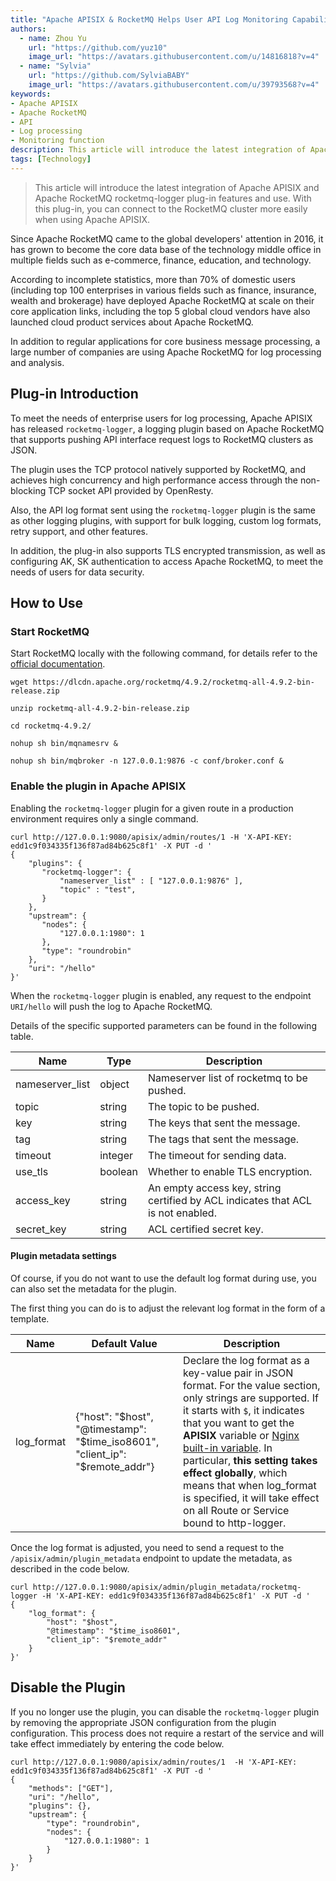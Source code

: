 ```yaml
---
title: "Apache APISIX & RocketMQ Helps User API Log Monitoring Capabilities"
authors: 
  - name: Zhou Yu
    url: "https://github.com/yuz10"
    image_url: "https://avatars.githubusercontent.com/u/14816818?v=4"
  - name: "Sylvia"
    url: "https://github.com/SylviaBABY"
    image_url: "https://avatars.githubusercontent.com/u/39793568?v=4"
keywords: 
- Apache APISIX
- Apache RocketMQ
- API
- Log processing
- Monitoring function
description: This article will introduce the latest integration of Apache APISIX and Apache RocketMQ rocketmq-logger plug-in features and use. With this plug-in, you can connect to the RocketMQ cluster more easily when using Apache APISIX.
tags: [Technology]
---
```


> This article will introduce the latest integration of Apache APISIX and Apache RocketMQ rocketmq-logger plug-in features and use. With this plug-in, you can connect to the RocketMQ cluster more easily when using Apache APISIX.

<!--truncate-->

Since Apache RocketMQ came to the global developers' attention in 2016, it has grown to become the core data base of the technology middle office in multiple fields such as e-commerce, finance, education, and technology.

According to incomplete statistics, more than 70% of domestic users (including top 100 enterprises in various fields such as finance, insurance, wealth and brokerage) have deployed Apache RocketMQ at scale on their core application links, including the top 5 global cloud vendors have also launched cloud product services about Apache RocketMQ.

In addition to regular applications for core business message processing, a large number of companies are using Apache RocketMQ for log processing and analysis.

## Plug-in Introduction

To meet the needs of enterprise users for log processing, Apache APISIX has released `rocketmq-logger`, a logging plugin based on Apache RocketMQ that supports pushing API interface request logs to RocketMQ clusters as JSON.

The plugin uses the TCP protocol natively supported by RocketMQ, and achieves high concurrency and high performance access through the non-blocking TCP socket API provided by OpenResty.

Also, the API log format sent using the `rocketmq-logger` plugin is the same as other logging plugins, with support for bulk logging, custom log formats, retry support, and other features.

In addition, the plug-in also supports TLS encrypted transmission, as well as configuring AK, SK authentication to access Apache RocketMQ, to meet the needs of users for data security.

## How to Use

### Start RocketMQ

Start RocketMQ locally with the following command, for details refer to the [official documentation](https://rocketmq.apache.org/docs/quick-start/).

```shell
wget https://dlcdn.apache.org/rocketmq/4.9.2/rocketmq-all-4.9.2-bin-release.zip

unzip rocketmq-all-4.9.2-bin-release.zip

cd rocketmq-4.9.2/

nohup sh bin/mqnamesrv &

nohup sh bin/mqbroker -n 127.0.0.1:9876 -c conf/broker.conf &
```

### Enable the plugin in Apache APISIX

Enabling the `rocketmq-logger` plugin for a given route in a production environment requires only a single command.

```shell
curl http://127.0.0.1:9080/apisix/admin/routes/1 -H 'X-API-KEY: edd1c9f034335f136f87ad84b625c8f1' -X PUT -d '
{
    "plugins": {
       "rocketmq-logger": {
           "nameserver_list" : [ "127.0.0.1:9876" ],
           "topic" : "test",
       }
    },
    "upstream": {
       "nodes": {
           "127.0.0.1:1980": 1
       },
       "type": "roundrobin"
    },
    "uri": "/hello"
}'
```

When the `rocketmq-logger` plugin is enabled, any request to the endpoint `URI/hello` will push the log to Apache RocketMQ.

Details of the specific supported parameters can be found in the following table.

| Name             | Type    | Description                                             |
| ---------------- | ------- |  ------------------------------------------------ |
| nameserver_list  | object  | Nameserver list of rocketmq to be pushed.|
| topic            | string  | The topic to be pushed.                  |
| key              | string  | The keys that sent the message.          |
| tag              | string  | The tags that sent the message.          |
| timeout          | integer | The timeout for sending data.            |
| use_tls          | boolean | Whether to enable TLS encryption.        |
| access_key       | string  | An empty access key, string certified by ACL indicates that ACL is not enabled.     |
| secret_key       | string  | ACL certified secret key.                |

#### Plugin metadata settings

Of course, if you do not want to use the default log format during use, you can also set the metadata for the plugin.

The first thing you can do is to adjust the relevant log format in the form of a template.

| Name             |  Default Value |  Description                                             |
| ---------------- |  ------------- | ------------------------------------------------ |
| log_format       |  {"host": "$host", "@timestamp": "$time_iso8601", "client_ip": "$remote_addr"} |    Declare the log format as a key-value pair in JSON format. For the value section, only strings are supported. If it starts with `$`, it indicates that you want to get the __APISIX__ variable or [Nginx built-in variable](http://nginx.org/en/docs/varindex.html). In particular, **this setting takes effect globally**, which means that when log_format is specified, it will take effect on all Route or Service bound to http-logger. |

Once the log format is adjusted, you need to send a request to the `/apisix/admin/plugin_metadata` endpoint to update the metadata, as described in the code below.

```shell
curl http://127.0.0.1:9080/apisix/admin/plugin_metadata/rocketmq-logger -H 'X-API-KEY: edd1c9f034335f136f87ad84b625c8f1' -X PUT -d '
{
    "log_format": {
        "host": "$host",
        "@timestamp": "$time_iso8601",
        "client_ip": "$remote_addr"
    }
}'
```

## Disable the Plugin

If you no longer use the plugin, you can disable the `rocketmq-logger` plugin by removing the appropriate JSON configuration from the plugin configuration. This process does not require a restart of the service and will take effect immediately by entering the code below.

```shell
curl http://127.0.0.1:9080/apisix/admin/routes/1  -H 'X-API-KEY: edd1c9f034335f136f87ad84b625c8f1' -X PUT -d '
{
    "methods": ["GET"],
    "uri": "/hello",
    "plugins": {},
    "upstream": {
        "type": "roundrobin",
        "nodes": {
            "127.0.0.1:1980": 1
        }
    }
}'
```
